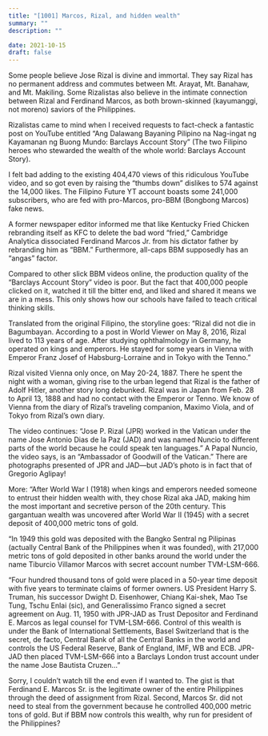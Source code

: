 ```yaml
---
title: "[1001] Marcos, Rizal, and hidden wealth"
summary: ""
description: ""

date: 2021-10-15
draft: false
---
```



Some people believe Jose Rizal is divine and immortal. They say Rizal has no permanent address and commutes between Mt. Arayat, Mt. Banahaw, and Mt. Makiling. Some Rizalistas also believe in the intimate connection between Rizal and Ferdinand Marcos, as both brown-skinned (kayumanggi, not moreno) saviors of the Philippines.

Rizalistas came to mind when I received requests to fact-check a fantastic post on YouTube entitled “Ang Dalawang Bayaning Pilipino na Nag-ingat ng Kayamanan ng Buong Mundo: Barclays Account Story” (The two Filipino heroes who stewarded the wealth of the whole world: Barclays Account Story).

I felt bad adding to the existing 404,470 views of this ridiculous YouTube video, and so got even by raising the “thumbs down” dislikes to 574 against the 14,000 likes. The Filipino Future YT account boasts some 241,000 subscribers, who are fed with pro-Marcos, pro-BBM (Bongbong Marcos) fake news.

A former newspaper editor informed me that like Kentucky Fried Chicken rebranding itself as KFC to delete the bad word “fried,” Cambridge Analytica dissociated Ferdinand Marcos Jr. from his dictator father by rebranding him as “BBM.” Furthermore, all-caps BBM supposedly has an “angas” factor.

Compared to other slick BBM videos online, the production quality of the “Barclays Account Story” video is poor. But the fact that 400,000 people clicked on it, watched it till the bitter end, and liked and shared it means we are in a mess. This only shows how our schools have failed to teach critical thinking skills.

Translated from the original Filipino, the storyline goes: “Rizal did not die in Bagumbayan. According to a post in World Viewer on May 8, 2016, Rizal lived to 113 years of age. After studying ophthalmology in Germany, he operated on kings and emperors. He stayed for some years in Vienna with Emperor Franz Josef of Habsburg-Lorraine and in Tokyo with the Tenno.”

Rizal visited Vienna only once, on May 20-24, 1887. There he spent the night with a woman, giving rise to the urban legend that Rizal is the father of Adolf Hitler, another story long debunked. Rizal was in Japan from Feb. 28 to April 13, 1888 and had no contact with the Emperor or Tenno. We know of Vienna from the diary of Rizal’s traveling companion, Maximo Viola, and of Tokyo from Rizal’s own diary.

The video continues: “Jose P. Rizal (JPR) worked in the Vatican under the name Jose Antonio Dias de la Paz (JAD) and was named Nuncio to different parts of the world because he could speak ten languages.” A Papal Nuncio, the video says, is an “Ambassador of Goodwill of the Vatican.” There are photographs presented of JPR and JAD—but JAD’s photo is in fact that of Gregorio Aglipay!

More: “After World War I (1918) when kings and emperors needed someone to entrust their hidden wealth with, they chose Rizal aka JAD, making him the most important and secretive person of the 20th century. This gargantuan wealth was uncovered after World War II (1945) with a secret deposit of 400,000 metric tons of gold.

“In 1949 this gold was deposited with the Bangko Sentral ng Pilipinas (actually Central Bank of the Philippines when it was founded), with 217,000 metric tons of gold deposited in other banks around the world under the name Tiburcio Villamor Marcos with secret account number TVM-LSM-666.

“Four hundred thousand tons of gold were placed in a 50-year time deposit with five years to terminate claims of former owners. US President Harry S. Truman, his successor Dwight D. Eisenhower, Chiang Kai-shek, Mao Tse Tung, Tschu Enlai (sic), and Generalissimo Franco signed a secret agreement on Aug. 11, 1950 with JPR-JAD as Trust Depositor and Ferdinand E. Marcos as legal counsel for TVM-LSM-666. Control of this wealth is under the Bank of International Settlements, Basel Switzerland that is the secret, de facto, Central Bank of all the Central Banks in the world and controls the US Federal Reserve, Bank of England, IMF, WB and ECB. JPR-JAD then placed TVM-LSM-666 into a Barclays London trust account under the name Jose Bautista Cruzen…”

Sorry, I couldn’t watch till the end even if I wanted to. The gist is that Ferdinand E. Marcos Sr. is the legitimate owner of the entire Philippines through the deed of assignment from Rizal. Second, Marcos Sr. did not need to steal from the government because he controlled 400,000 metric tons of gold. But if BBM now controls this wealth, why run for president of the Philippines?
